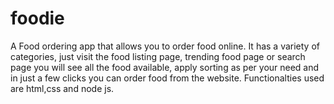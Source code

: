 # foodie
A Food ordering app that allows
you to order food online. It has a variety of categories, just visit
the food listing page, trending food page or search page
you will see all the food available, apply sorting as per your need
and in just a few clicks you can order food from the website.
Functionalties used are html,css and node js.
